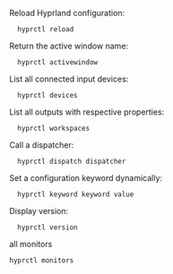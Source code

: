 Reload Hyprland configuration:

      hyprctl reload

  Return the active window name:

      hyprctl activewindow

  List all connected input devices:

      hyprctl devices

  List all outputs with respective properties:

      hyprctl workspaces

  Call a dispatcher:

      hyprctl dispatch dispatcher

  Set a configuration keyword dynamically:

      hyprctl keyword keyword value

  Display version:

      hyprctl version

all monitors

	hyprctl monitors